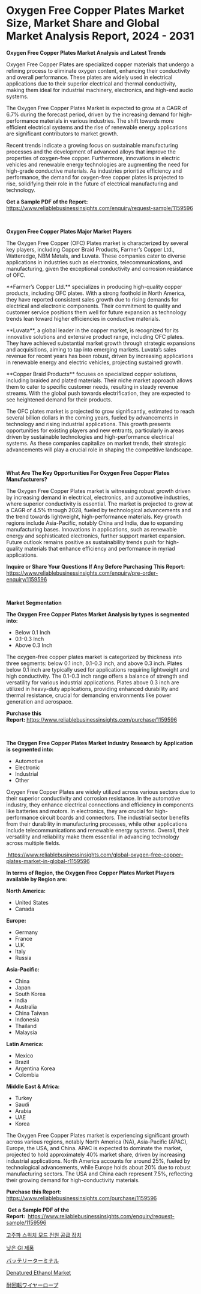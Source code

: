 <p><h1>Oxygen Free Copper Plates Market Size, Market Share and Global Market Analysis Report, 2024 - 2031</h1></p><p><strong>Oxygen Free Copper Plates Market Analysis and Latest Trends</strong></p>
<p><p>Oxygen Free Copper Plates are specialized copper materials that undergo a refining process to eliminate oxygen content, enhancing their conductivity and overall performance. These plates are widely used in electrical applications due to their superior electrical and thermal conductivity, making them ideal for industrial machinery, electronics, and high-end audio systems. </p><p>The Oxygen Free Copper Plates Market is expected to grow at a CAGR of 6.7% during the forecast period, driven by the increasing demand for high-performance materials in various industries. The shift towards more efficient electrical systems and the rise of renewable energy applications are significant contributors to market growth. </p><p>Recent trends indicate a growing focus on sustainable manufacturing processes and the development of advanced alloys that improve the properties of oxygen-free copper. Furthermore, innovations in electric vehicles and renewable energy technologies are augmenting the need for high-grade conductive materials. As industries prioritize efficiency and performance, the demand for oxygen-free copper plates is projected to rise, solidifying their role in the future of electrical manufacturing and technology.</p></p>
<p><strong>Get a Sample PDF of the Report:&nbsp;</strong> <a href="https://www.reliablebusinessinsights.com/enquiry/request-sample/1159596">https://www.reliablebusinessinsights.com/enquiry/request-sample/1159596</a></p>
<p>&nbsp;</p>
<p><strong>Oxygen Free Copper Plates Major Market Players</strong></p>
<p><p>The Oxygen Free Copper (OFC) Plates market is characterized by several key players, including Copper Braid Products, Farmer’s Copper Ltd., Watteredge, NBM Metals, and Luvata. These companies cater to diverse applications in industries such as electronics, telecommunications, and manufacturing, given the exceptional conductivity and corrosion resistance of OFC.</p><p>**Farmer’s Copper Ltd.** specializes in producing high-quality copper products, including OFC plates. With a strong foothold in North America, they have reported consistent sales growth due to rising demands for electrical and electronic components. Their commitment to quality and customer service positions them well for future expansion as technology trends lean toward higher efficiencies in conductive materials.</p><p>**Luvata**, a global leader in the copper market, is recognized for its innovative solutions and extensive product range, including OFC plates. They have achieved substantial market growth through strategic expansions and acquisitions, aiming to tap into emerging markets. Luvata’s sales revenue for recent years has been robust, driven by increasing applications in renewable energy and electric vehicles, projecting sustained growth.</p><p>**Copper Braid Products** focuses on specialized copper solutions, including braided and plated materials. Their niche market approach allows them to cater to specific customer needs, resulting in steady revenue streams. With the global push towards electrification, they are expected to see heightened demand for their products.</p><p>The OFC plates market is projected to grow significantly, estimated to reach several billion dollars in the coming years, fueled by advancements in technology and rising industrial applications. This growth presents opportunities for existing players and new entrants, particularly in areas driven by sustainable technologies and high-performance electrical systems. As these companies capitalize on market trends, their strategic advancements will play a crucial role in shaping the competitive landscape.</p></p>
<p>&nbsp;</p>
<p><strong>What Are The Key Opportunities For Oxygen Free Copper Plates Manufacturers?</strong></p>
<p><p>The Oxygen Free Copper Plates market is witnessing robust growth driven by increasing demand in electrical, electronics, and automotive industries, where superior conductivity is essential. The market is projected to grow at a CAGR of 4.5% through 2028, fueled by technological advancements and the trend towards lightweight, high-performance materials. Key growth regions include Asia-Pacific, notably China and India, due to expanding manufacturing bases. Innovations in applications, such as renewable energy and sophisticated electronics, further support market expansion. Future outlook remains positive as sustainability trends push for high-quality materials that enhance efficiency and performance in myriad applications.</p></p>
<p><strong>Inquire or Share Your Questions If Any Before Purchasing This Report:</strong> <a href="https://www.reliablebusinessinsights.com/enquiry/pre-order-enquiry/1159596">https://www.reliablebusinessinsights.com/enquiry/pre-order-enquiry/1159596</a></p>
<p>&nbsp;</p>
<p><strong>Market Segmentation</strong></p>
<p><strong>The Oxygen Free Copper Plates Market Analysis by types is segmented into:</strong></p>
<p><ul><li>Below 0.1 Inch</li><li>0.1-0.3 Inch</li><li>Above 0.3 Inch</li></ul></p>
<p><p>The oxygen-free copper plates market is categorized by thickness into three segments: below 0.1 inch, 0.1-0.3 inch, and above 0.3 inch. Plates below 0.1 inch are typically used for applications requiring lightweight and high conductivity. The 0.1-0.3 inch range offers a balance of strength and versatility for various industrial applications. Plates above 0.3 inch are utilized in heavy-duty applications, providing enhanced durability and thermal resistance, crucial for demanding environments like power generation and aerospace.</p></p>
<p><strong>Purchase this Report:&nbsp;</strong><a href="https://www.reliablebusinessinsights.com/purchase/1159596">https://www.reliablebusinessinsights.com/purchase/1159596</a></p>
<p>&nbsp;</p>
<p><strong>The Oxygen Free Copper Plates Market Industry Research by Application is segmented into:</strong></p>
<p><ul><li>Automotive</li><li>Electronic</li><li>Industrial</li><li>Other</li></ul></p>
<p><p>Oxygen Free Copper Plates are widely utilized across various sectors due to their superior conductivity and corrosion resistance. In the automotive industry, they enhance electrical connections and efficiency in components like batteries and motors. In electronics, they are crucial for high-performance circuit boards and connectors. The industrial sector benefits from their durability in manufacturing processes, while other applications include telecommunications and renewable energy systems. Overall, their versatility and reliability make them essential in advancing technology across multiple fields.</p></p>
<p><a href="https://www.reliablebusinessinsights.com/global-oxygen-free-copper-plates-market-in-global-r1159596">&nbsp;https://www.reliablebusinessinsights.com/global-oxygen-free-copper-plates-market-in-global-r1159596</a></p>
<p><strong>In terms of Region, the Oxygen Free Copper Plates Market Players available by Region are:</strong></p>
<p>
    <p> <strong> North America: </strong>
        <ul>
            <li>United States</li>
            <li>Canada</li>
        </ul>
        </p> 
    <p> <strong> Europe: </strong>
        <ul>
            <li>Germany</li>
            <li>France</li>
            <li>U.K.</li>
            <li>Italy</li>
            <li>Russia</li>
        </ul>
        </p> 
    <p> <strong> Asia-Pacific: </strong>
        <ul>
            <li>China</li>
            <li>Japan</li>
            <li>South Korea</li>
            <li>India</li>
            <li>Australia</li>
            <li>China Taiwan</li>
            <li>Indonesia</li>
            <li>Thailand</li>
            <li>Malaysia</li>
        </ul>
        </p> 
    <p> <strong> Latin America: </strong>
        <ul>
            <li>Mexico</li>
            <li>Brazil</li>
            <li>Argentina Korea</li>
            <li>Colombia</li>
        </ul>
        </p> 
    <p> <strong> Middle East & Africa: </strong>
        <ul>
            <li>Turkey</li>
            <li>Saudi</li>
            <li>Arabia</li>
            <li>UAE</li>
            <li>Korea</li>
        </ul>
    </p>
    </p>
<p><p>The Oxygen Free Copper Plates market is experiencing significant growth across various regions, notably North America (NA), Asia-Pacific (APAC), Europe, the USA, and China. APAC is expected to dominate the market, projected to hold approximately 40% market share, driven by increasing industrial applications. North America accounts for around 25%, fueled by technological advancements, while Europe holds about 20% due to robust manufacturing sectors. The USA and China each represent 7.5%, reflecting their growing demand for high-conductivity materials.</p></p>
<p><strong>Purchase this Report: </strong><a href="https://www.reliablebusinessinsights.com/purchase/1159596">https://www.reliablebusinessinsights.com/purchase/1159596</a></p>
<p>&nbsp;<strong>Get a Sample PDF of the Report:&nbsp;&nbsp;</strong><a href="https://www.reliablebusinessinsights.com/enquiry/request-sample/1159596">https://www.reliablebusinessinsights.com/enquiry/request-sample/1159596</a></p>
<p><strong></strong></p>
<p><p><a href="https://medium.com/@reganwisoky2023/%EA%B3%A0%EC%A3%BC%ED%8C%8C-%EC%8A%A4%EC%9C%84%EC%B9%98-%EB%AA%A8%EB%93%9C-%EC%A0%84%EC%9B%90-%EA%B3%B5%EA%B8%89-%EC%9E%A5%EC%B9%98-%EC%8B%9C%EC%9E%A5-%EC%8B%9C%EC%9E%A5-%EC%84%B8%EB%B6%84%ED%99%94-%EC%A7%80%EB%A6%AC%EC%A0%81-%EC%A7%80%EC%97%AD-%EB%B0%8F-2031%EB%85%84%EA%B9%8C%EC%A7%80%EC%9D%98-%EC%8B%9C%EC%9E%A5-%EC%A0%84%EB%A7%9D-7612690eab42">고주파 스위치 모드 전원 공급 장치</a></p><p><a href="https://medium.com/@reganwisoky2023/%EC%84%B8%EA%B3%84-low-gi-products-market-%EC%9D%80-2024%EC%97%90%EC%84%9C-2031%EB%A1%9C-%EC%97%B0%ED%8F%89%EA%B7%A0-%EC%A6%9D%EA%B0%80%EC%9C%A8%EC%9D%84-%EB%B3%B4%EC%9D%BC-%EA%B2%83%EC%9C%BC%EB%A1%9C-%EC%98%88%EC%83%81%EB%90%A9%EB%8B%88%EB%8B%A4-7fd45afea034">낮은 GI 제품</a></p><p><a href="https://medium.com/@val0mzimin/battery-terminal-market-%E3%81%AF-%E3%82%B3%E3%82%B9%E3%83%88%E7%AE%A1%E7%90%86%E3%81%A8%E5%8A%B9%E7%8E%87%E5%90%91%E4%B8%8A%E3%82%92%E5%84%AA%E5%85%88%E3%81%97%E3%81%BE%E3%81%99-%E3%81%95%E3%82%89%E3%81%AB-%E5%A0%B1%E5%91%8A%E6%9B%B8%E3%81%AF%E5%B8%82%E5%A0%B4%E3%81%AE%E9%9C%80%E8%A6%81%E9%9D%A2%E3%81%A8%E4%BE%9B%E7%B5%A6%E9%9D%A2%E3%81%AE%E4%B8%A1%E6%96%B9%E3%82%92%E3%82%AB%E3%83%90%E3%83%BC%E3%81%97%E3%81%A6%E3%81%84%E3%81%BE%E3%81%99-battery-terminal-%E5%B8%82%E5%A0%B4%E3%81%AF-14bf160176a8">バッテリーターミナル</a></p><p><a href="https://www.linkedin.com/pulse/global-market-pulse-trends-growth-analysis-denatured-ethanol-rtukf?trackingId=RQQRced8TK%2BIHU3ibqvvYA%3D%3D">Denatured Ethanol Market</a></p><p><a href="https://medium.com/@val0mzimin/%E3%82%B0%E3%83%AD%E3%83%BC%E3%83%90%E3%83%AB%E5%9B%9E%E8%BB%A2%E6%8A%B5%E6%8A%97%E3%83%AF%E3%82%A4%E3%83%A4%E3%83%BC%E3%83%AD%E3%83%BC%E3%83%97%E5%B8%82%E5%A0%B4%E3%81%AE%E8%A6%8F%E6%A8%A1%E3%81%AF-%E6%A5%AD%E7%95%8C%E3%81%AE%E4%BA%88%E6%B8%AC%E3%81%AB%E3%82%88%E3%82%8B%E3%81%A8-2024%E5%B9%B4%E3%81%8B%E3%82%892031%E5%B9%B4%E3%81%AE%E9%96%93%E3%81%AB7-9-%E3%81%AEcagr%E3%82%92%E7%B5%8C%E9%A8%93%E3%81%99%E3%82%8B%E3%81%A8%E8%A6%8B%E8%BE%BC%E3%81%BE%E3%82%8C%E3%81%A6%E3%81%84%E3%81%BE%E3%81%99-9ff30c8e15b5">耐回転ワイヤーロープ</a></p></p>